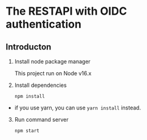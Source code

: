 # The RESTAPI with OIDC authentication


## Introducton

1. Install node package manager
    
    This project run on Node v16.x

2. Install dependencies
    
     `npm install`

 * if you use yarn, you can use `yarn install` instead.

3. Run command server
   
   `npm start`